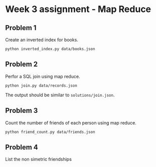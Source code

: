 # Week 3 assignment - Map Reduce

## Problem 1

Create an inverted index for books.

```python inverted_index.py data/books.json```

## Problem 2

Perfor a SQL join using map reduce.

```python join.py data/records.json```

The output should be similar to `solutions/join.json`.

## Problem 3

Count the number of friends of each person using map reduce.

```python friend_count.py data/friends.json```

## Problem 4

List the non simetric friendships
